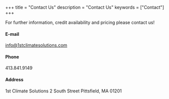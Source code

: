 +++
title = "Contact Us"
description = "Contact Us"
keywords = ["Contact"]
+++

For further information, credit availability and pricing please contact us!

#### E-mail
[info@1stclimatesolutions.com](mailto:info@1stclimatesolutions.com)

#### Phone
413.841.9149

#### Address
1st Climate Solutions
2 South Street
Pittsfield, MA 01201

<br />
<br />